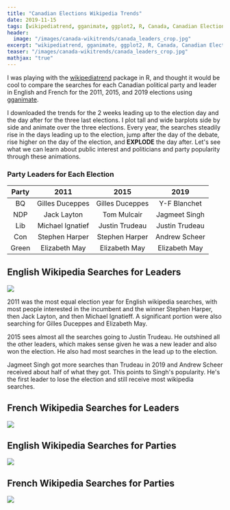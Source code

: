 ```yaml
---
title: "Canadian Elections Wikipedia Trends"
date: 2019-11-15
tags: [wikipediatrend, gganimate, ggplot2, R, Canada, Canadian Elections]
header:
  image: "/images/canada-wikitrends/canada_leaders_crop.jpg"
excerpt: "wikipediatrend, gganimate, ggplot2, R, Canada, Canadian Elections"
teaser: "/images/canada-wikitrends/canada_leaders_crop.jpg"
mathjax: "true"
---
```


I was playing with the [wikipediatrend](https://github.com/petermeissner/wikipediatrend0) package in R, and thought it would be cool to compare the searches for each Canadian political party and leader in English and French for the 2011, 2015, and 2019 elections using [gganimate](https://github.com/thomasp85/gganimate).

I downloaded the trends for the 2 weeks leading up to the election day and the day after for the three last elections. I plot tall and wide barplots side by side and animate over the three elections. Every year, the searches steadily rise in the days leading up to the election, jump after the day of the debate, rise higher on the day of the election, and **EXPLODE** the day after. Let's see what we can learn about public interest and politicians and party popularity through these animations.

### Party Leaders for Each Election

| Party |   2011           |         2015     |        2019      |
|:-----:|:----------------:|:----------------:|:----------------:|
|   BQ  | Gilles Duceppes  | Gilles Duceppes  |   Y-F Blanchet   |
|  NDP  | Jack Layton      |  Tom Mulcair     |  Jagmeet Singh   |
|  Lib  | Michael Ignatief | Justin Trudeau   | Justin Trudeau   |
|  Con  | Stephen Harper   | Stephen Harper   | Andrew Scheer    |
| Green | Elizabeth May    | Elizabeth May    | Elizabeth May    |

## English Wikipedia Searches for Leaders
![](https://i.imgur.com/aGg1uub.gif)

2011 was the most equal election year for English wikipedia searches, with most people interested in the incumbent and the winner Stephen Harper, then Jack Layton, and then Michael Ignatieff. A significant portion were also searching for Gilles Duceppes and Elizabeth May.

2015 sees almost all the searches going to Justin Trudeau. He outshined all the other leaders, which makes sense given he was a new leader and also won the election. He also had most searches in the lead up to the election.

Jagmeet Singh got more searches than Trudeau in 2019 and Andrew Scheer received about half of what they got. This points to Singh's popularity. He's the first leader to lose the election and still receive most wikipedia searches.

[//]: <> (comment, add color: Some Markdown text with <span style="color:blue">some *blue* text</span>.) 

## French Wikipedia Searches for Leaders
![](https://i.imgur.com/WFxqUlW.gif)

## English Wikipedia Searches for Parties
![](https://i.imgur.com/h45OIix.gif)

## French Wikipedia Searches for Parties
![](https://i.imgur.com/2pGI6xg.gif)




